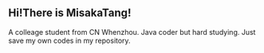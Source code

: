 ## Hi!There is MisakaTang!
  A colleage student from CN Whenzhou.
  Java coder but hard studying.
  Just save my own codes in my repository.

<!---
Misaka-Tang/Misaka-Tang is a ✨ special ✨ repository because its `README.md` (this file) appears on your GitHub profile.
You can click the Preview link to take a look at your changes.
--->
